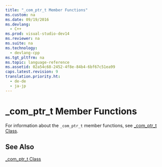 ```yaml
---
title: "_com_ptr_t Member Functions"
ms.custom: na
ms.date: 09/19/2016
ms.devlang: 
  - C++
ms.prod: visual-studio-dev14
ms.reviewer: na
ms.suite: na
ms.technology: 
  - devlang-cpp
ms.tgt_pltfrm: na
ms.topic: language-reference
ms.assetid: 02a54c68-2452-4f8e-84b4-6bf67c51ea99
caps.latest.revision: 9
translation.priority.ht: 
  - de-de
  - ja-jp
---
```

# _com_ptr_t Member Functions
For information about the `_com_ptr_t` member functions, see [_com_ptr_t Class](../vs140/_com_ptr_t-Class.md).  
  
## See Also  
 [_com_ptr_t Class](../vs140/_com_ptr_t-Class.md)